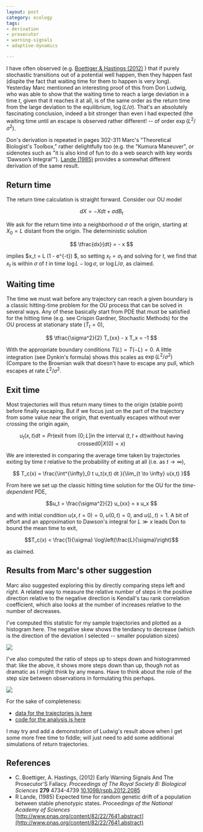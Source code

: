 ```yaml
---
layout: post
category: ecology
tags: 
- derivation
- prosecutor
- warning-signals
- adaptive-dynamics

---
```



I have often observed (e.g. <span class="showtooltip" title="Boettiger C and Hastings A (2012). Early Warning Signals And The
Prosecutor'S Fallacy. _Proceedings of The Royal Society B:
Biological Sciences_, *279*, pp. 4734-4739. ISSN 0962-8452, 
http://dx.doi.org/10.1098/rspb.2012.2085."><a href="http://dx.doi.org/10.1098/rspb.2012.2085" rel="http://purl.org/spar/cito/citesAsEvidence" >Boettiger & Hastings (2012)</a></span> ) that if purely stochastic transitions out of a potential well happen, then they happen fast (dispite the fact that waiting time for them to happen is very long).  Yesterday Marc mentioned an interesting proof of this from Don Ludwig, who was able to show that the waiting time to reach a large deviation in a time $t$, given that it reaches it at all, is of the same order as the return time from the large deviation to the equilibrium, $\log(L/\sigma)$.  That's an absolutely fascinating conclusion, indeed a bit stronger than even I had expected (the waiting time until an escape is observed rather different! -- of order $\exp(L^2/\sigma^2)$.  


Don's derivation is repeated in pages 302-311 Marc's "Theoretical Biologist's Toolbox," rather delightfully too (e.g. the "Kumura Maneuver", or sidenotes such as "it is also kind of fun to do a web search with key words ‘Dawson’s Integral’").  <span class="showtooltip" title="Lande R (1985). Expected time for random genetic drift of a
population between stable phenotypic states. 
http://www.pnas.org/content/82/22/7641.abstract [Online.
last-accessed: 2013-04-08 19:58:49]. 
http://www.pnas.org/content/82/22/7641.abstract."><a href="http://www.pnas.org/content/82/22/7641.abstract" rel="http://purl.org/spar/cito/citesForInformation" >Lande (1985)</a></span>  provides a somewhat different derivation of the same result.  


## Return time 

The return time calculation is straight forward.  Consider our OU model 

$$dX = - X dt + \sigma dB_t$$

We ask for the return time into a neighborhood $\sigma$ of the origin, starting at $X_0 = L$ distant from the origin.  The deterministic solution 

$$ \tfrac{dx}{dt} = - x $$

implies $x_t = L (1 - e^{-t}) $, so setting $x_t = \sigma_t$ and solving for $t$, we find that $x_t$ is within $\sigma$ of $t$ in time $\log{L} - \log{\sigma}$, or $\log{L/\sigma}$, as claimed.  

## Waiting time

The time we must wait before any trajectory can reach a given boundary is a classic hitting-time problem for the OU process that can be solved in several ways.  Any of these basically start from PDE that must be satisfied for the hitting time (e.g. see Crispin Gardner, Stochastic Methods) for the OU process at stationary state ($T_t = 0$),

$$ \tfrac{\sigma^2}{2} T_{xx} - x T_x = -1 $$

With the appropriate boundary conditions $T(L) = T(-L) = 0$.  A little integration (see Dynkin's formula) shows this scales as $\exp(L^2/\sigma^2)$ (Compare to the Brownian walk that doesn't have to escape any pull, which escapes at rate $L^2/\sigma^2$.  

## Exit time 

Most trajectories will thus return many times to the origin (stable point) before finally escaping.  But if we focus just on the part of the trajectory from some value near the origin, that eventually escapes without ever crossing the origin again, 

$$u_t(x,t) dt = Pr\left(\textrm{exit from }(0; L]\textrm{in the interval } (t, t + dt) \textrm{without having crossed} 0 | X(0) = x\right)$$

We are interested in comparing the average time taken by trajectories exiting by time $t$ relative to the probability of exiting at all (i.e. as $t \to \infty$),

$$ T_c(x) = \frac{\int^{\infty}_0 t u_t(x,t) dt }{\lim_{t \to \infty} u(x,t) }$$

From here we set up the classic hitting time solution for the OU for the _time-dependent_ PDE,

$$u_t = \frac{\sigma^2}{2} u_{xx} = x u_x $$

and with initial condition $u(x,t=0) = 0$, $u(0,t) = 0$, and $u(L, t) = 1$.  A bit of effort and an approximation to Dawson's integral for $L \gg x$ leads Don to bound the mean time to exit, 

$$T_c(x) < \frac{1}{\sigma} \log\left(\frac{L}{\sigma}\right)$$ 

as claimed. 

## Results from Marc's other suggestion

Marc also suggested exploring this by directly comparing steps left and right.  A related way to measure the relative number of steps in the positive direction relative to the negative direction is Kendall's tau rank correlation coefficient, which also looks at the number of increases relative to the number of decreases.

I've computed this statistic for my sample trajectories and plotted as a histogram here.  The negative skew shows the tendancy to decrease (which is the direction of the deviation I selected -- smaller population sizes)

![](http://farm9.staticflickr.com/8263/8621413072_3597b335fe_o.png)

I've also computed the ratio of steps up to steps down and histogrammed that: like the above, it shows more steps down than up, though not as dramatic as I might think by any means.  Have to think about the role of the step size between observations in formulating this perhaps. 

![](http://farm9.staticflickr.com/8113/8621413020_5d779e8b1f_o.png)

For the sake of completeness:

* [data for the trajectories is here](https://github.com/cboettig/earlywarning/blob/8418a20cabf24786b54acc51eb508e9dbf3d1b37/inst/examples/trajectories.csv)
* [code for the analysis is here](https://github.com/cboettig/earlywarning/blob/8418a20cabf24786b54acc51eb508e9dbf3d1b37/inst/examples/beer.md)


I may try and add a demonstration of Ludwig's result above when I get some more free time to fiddle; will just need to add some additional simulations of return trajectories.



## References


- C. Boettiger, A. Hastings,   (2012) Early Warning Signals And The Prosecutor'S Fallacy.  *Proceedings of The Royal Society B: Biological Sciences*  **279**  4734-4739  [10.1098/rspb.2012.2085](http://dx.doi.org/10.1098/rspb.2012.2085)
- R Lande,   (1985) Expected time for random genetic drift of a population between stable phenotypic states.  *Proceedings of the National Academy of Sciences*  [http://www.pnas.org/content/82/22/7641.abstract](http://www.pnas.org/content/82/22/7641.abstract)


